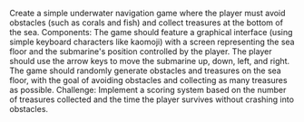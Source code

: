 Create a simple underwater navigation game where the player must avoid obstacles (such as corals and fish) and collect treasures at the bottom of the sea. Components: The game should feature a graphical interface (using simple keyboard characters like kaomoji) with a screen representing the sea floor and the submarine's position controlled by the player. The player should use the arrow keys to move the submarine up, down, left, and right. The game should randomly generate obstacles and treasures on the sea floor, with the goal of avoiding obstacles and collecting as many treasures as possible. Challenge: Implement a scoring system based on the number of treasures collected and the time the player survives without crashing into obstacles.